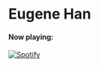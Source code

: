 # Eugene Han

<h4 align="left">Now playing:</h4>

[![Spotify](https://github-readme-spotify-integration.vercel.app/api/spotify)](https://open.spotify.com/user/9rhft5edluf3ddskc27y326k3)
